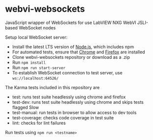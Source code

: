 # webvi-websockets
JavaScript wrapper of WebSockets for use LabVIEW NXG WebVI JSLI-based WebSocket nodes

Setup local WebSocket server:
- Install the latest LTS version of [Node.js](https://nodejs.org/en/download/), which includes npm
- For automated tests, ensure that [Chrome](https://www.google.com/chrome/) and [Firefox](https://www.mozilla.org/en-US/firefox/new/) are installed
- Clone webvi-websockets repository or download as a .zip
- Run `npm install`
- Run `npm run start-server`
- To establish WebSocket connection to test server, use `ws://localhost:64526/`

The Karma tests included in this repository are
- test: runs test suite headlessly using chrome and firefox
- test-dev: runs test suite headlessly using chrome and skips tests flagged Slow
- test-manual: run tests in browser to allow access to dev tools
- test-coverage: checks code coverage in test suite
- lint: checks for lint failures

Run tests using `npm run <testname>`